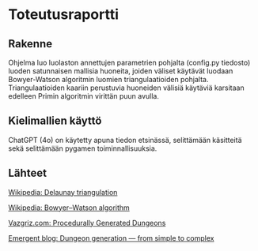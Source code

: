 # Toteutusraportti

## Rakenne
Ohjelma luo luolaston annettujen parametrien pohjalta (config.py tiedosto) luoden satunnaisen mallisia huoneita, joiden väliset käytävät luodaan Bowyer-Watson algoritmin luomien triangulaatioiden pohjalta. Triangulaatioiden kaariin perustuvia huoneiden välisiä käytäviä karsitaan edelleen Primin algoritmin virittän puun avulla.


## Kielimallien käyttö
ChatGPT (4o) on käytetty apuna tiedon etsinässä, selittämään käsitteitä sekä selittämään pygamen toiminnallisuuksia.



## Lähteet

[Wikipedia: Delaunay triangulation](https://en.wikipedia.org/wiki/Delaunay_triangulation)

[Wikipedia: Bowyer–Watson algorithm](https://en.wikipedia.org/wiki/Bowyer–Watson_algorithm)

[Vazgriz.com: Procedurally Generated Dungeons](https://vazgriz.com/119/procedurally-generated-dungeons/)

[Emergent blog: Dungeon generation — from simple to complex](https://tiendil.org/en/posts/dungeon-generation-from-simple-to-complex)
